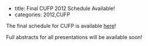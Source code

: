 - title: Final CUFP 2012 Schedule Available!
- categories: 2012,CUFP

The final schedule for CUFP is available [here](http://cufp.org/conference/schedule.html)!

Full abstracts for all presentations will be available soon!

